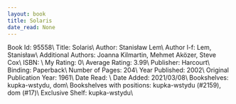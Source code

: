 ```yaml
---
layout: book
title: Solaris
date_read: None
---
```


Book Id: 95558\ 
Title: Solaris\ 
Author: Stanisław Lem\ 
Author l-f: Lem, Stanisław\ 
Additional Authors: Joanna Kilmartin, Mehmet Aközer, Steve Cox\ 
ISBN: \ 
My Rating: 0\ 
Average Rating: 3.99\ 
Publisher: Harcourt\ 
Binding: Paperback\ 
Number of Pages: 204\ 
Year Published: 2002\ 
Original Publication Year: 1961\ 
Date Read: \ 
Date Added: 2021/03/08\ 
Bookshelves: kupka-wstydu, dom\ 
Bookshelves with positions: kupka-wstydu (#2159), dom (#17)\ 
Exclusive Shelf: kupka-wstydu\ 

